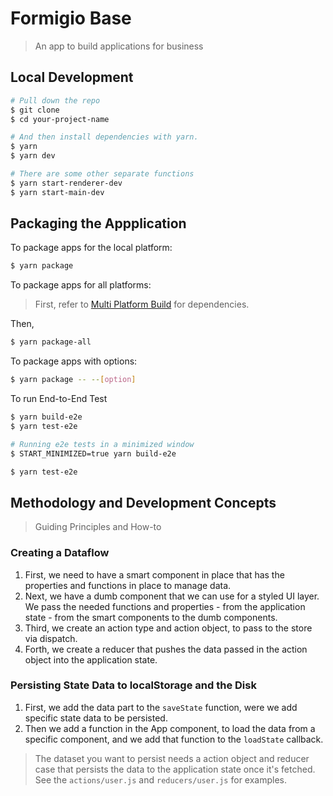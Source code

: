 # Formigio Base

> An app to build applications for business

## Local Development

```bash
# Pull down the repo
$ git clone
$ cd your-project-name

# And then install dependencies with yarn.
$ yarn
$ yarn dev

# There are some other separate functions
$ yarn start-renderer-dev
$ yarn start-main-dev
```

## Packaging the Appplication

To package apps for the local platform:

```bash
$ yarn package
```

To package apps for all platforms:

> First, refer to [Multi Platform Build](https://www.electron.build/multi-platform-build) for dependencies.

Then,

```bash
$ yarn package-all
```

To package apps with options:

```bash
$ yarn package -- --[option]
```

To run End-to-End Test

```bash
$ yarn build-e2e
$ yarn test-e2e

# Running e2e tests in a minimized window
$ START_MINIMIZED=true yarn build-e2e

$ yarn test-e2e
```

## Methodology and Development Concepts

> Guiding Principles and How-to

### Creating a Dataflow

1. First, we need to have a smart component in place that has the properties and functions in place to manage data.
1. Next, we have a dumb component that we can use for a styled UI layer. We pass the needed functions and properties - from the application state - from the smart components to the dumb components.
1. Third, we create an action type and action object, to pass to the store via dispatch.
1. Forth, we create a reducer that pushes the data passed in the action object into the application state.

### Persisting State Data to localStorage and the Disk

1. First, we add the data part to the `saveState` function, were we add specific state data to be persisted.
1. Then we add a function in the App component, to load the data from a specific component, and we add that function to the `loadState` callback.

> The dataset you want to persist needs a action object and reducer case that persists the data to the application state once it's fetched. See the `actions/user.js` and `reducers/user.js` for examples.

